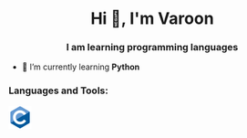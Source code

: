 <h1 align="center">Hi 👋, I'm Varoon</h1>
<h3 align="center">I am learning programming languages</h3>

- 🌱 I’m currently learning **Python**

<p align="left">
</p>

<h3 align="left">Languages and Tools:</h3>
<p align="left"> <a href="https://www.cprogramming.com/" target="_blank" rel="noreferrer"> <img src="https://raw.githubusercontent.com/devicons/devicon/master/icons/c/c-original.svg" alt="c" width="40" height="40"/> </a> </p>

